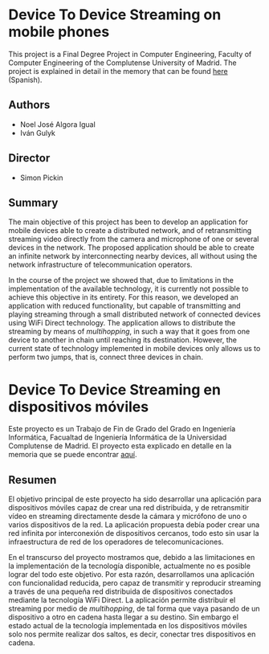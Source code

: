 # Device To Device Streaming on mobile phones
This project is a Final Degree Project in Computer Engineering, Faculty of Computer Engineering of the Complutense University of Madrid. The project  is explained in detail in the memory that can be found [here](https://github.com/ivangulyk/DeviceToDeviceStreamingAndroid/blob/master/D2D%20Project%20Memory.pdf) (Spanish).

## Authors

- Noel José Algora Igual
- Iván Gulyk

## Director

- Simon Pickin

## Summary

The main objective of this project has been to develop an application for mobile devices able to create a distributed network, and of retransmitting streaming video directly from the camera and microphone of one or several devices in the network. The proposed application should be able to create an infinite network by interconnecting nearby devices, all without using the network infrastructure of telecommunication operators.

In the course of the project we showed that, due to limitations in the implementation of the available technology, it is currently not possible to achieve this objective in its entirety. For this reason, we developed an application with reduced functionality, but capable of transmitting and playing streaming through a small distributed network of connected devices using WiFi Direct technology. The application allows to distribute the streaming by means of *multihopping*, in such a way that it goes from one device to another in chain until reaching its destination. However, the current state of technology implemented in mobile devices only allows us to perform two jumps, that is, connect three devices in chain.

# Device To Device Streaming en dispositivos móviles
Este proyecto es un Trabajo de Fin de Grado del Grado en Ingeniería Informática, Facualtad de Ingeniería Informática de la Universidad Complutense de Madrid. El proyecto esta explicado en detalle en la memoria que se puede encontrar [aquí](https://github.com/ivangulyk/DeviceToDeviceStreamingAndroid/blob/master/D2D%20Project%20Memory.pdf).

## Resumen

El objetivo principal de este proyecto ha sido desarrollar una aplicación para dispositivos móviles capaz de crear una red distribuida, y de retransmitir vídeo en streaming directamente desde la cámara y micrófono de uno o varios dispositivos de la red. La aplicación propuesta debía poder crear una red infinita por interconexión de dispositivos cercanos, todo esto sin usar la infraestructura de red de los operadores de telecomunicaciones.

En el transcurso del proyecto mostramos que, debido a las limitaciones en la implementación de la tecnología disponible, actualmente no es posible lograr del todo este objetivo. Por esta razón, desarrollamos una aplicación con funcionalidad reducida, pero capaz de transmitir y reproducir streaming a través de una pequeña red distribuida de dispositivos conectados mediante la tecnología WiFi Direct. La aplicación permite distribuir el streaming por medio de *multihopping*, de tal forma que vaya pasando de un dispositivo a otro en cadena hasta llegar a su destino. Sin embargo el estado actual de la tecnología implementada en los dispositivos móviles solo nos permite realizar dos saltos, es decir, conectar tres dispositivos en cadena.
